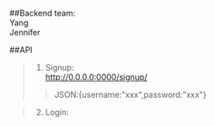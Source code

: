 ##Backend team:<br/>
Yang<br/>
Jennifer<br/>

##API<br/>
>1. Signup:<br/>
>http://0.0.0.0:0000/signup/<br/>
>>JSON:{username:"xxx",password:"xxx"}<br/>


>2. Login:<br/>


